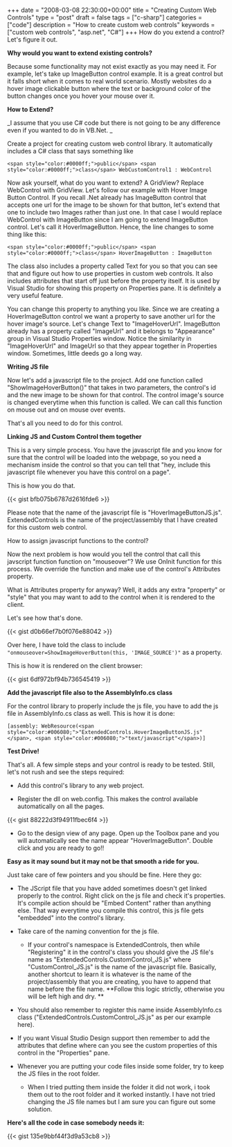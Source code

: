 +++
date = "2008-03-08 22:30:00+00:00"
title = "Creating Custom Web Controls"
type = "post"
draft = false
tags = ["c-sharp"]
categories = ["code"]
description = "How to create custom web controls"
keywords = ["custom web controls", "asp.net", "C#"]
+++
How do you extend a control? Let's figure it out.


**Why would you want to extend existing controls?**

Because some functionality may not exist exactly as you may need it. For example, let's take up ImageButton control example. It is a great control but it falls short when it comes to real world scenario. Mostly websites do a hover image clickable button where the text or background color of the button changes once you hover your mouse over it.



**How to Extend?**



_I assume that you use C# code but there is not going to be any difference even if you wanted to do in VB.Net. _



Create a project for creating custom web control library. It automatically includes a C# class that says something like







    <span style="color:#0000ff;">public</span> <span style="color:#0000ff;">class</span> WebCustomControl1 : WebControl











Now ask yourself, what do you want to extend? A GridView? Replace WebControl with GridView. Let's follow our example with Hover Image Button Control. If you recall .Net already has ImageButton control that accepts one url for the image to be shown for that button, let's extend that one to include two Images rather than just one. In that case I would replace WebControl with ImageButton since I am going to extend ImageButton control. Let's call it HoverImageButton. Hence, the line changes to some thing like this:






    <span style="color:#0000ff;">public</span> <span style="color:#0000ff;">class</span> HoverImageButton : ImageButton











The class also includes a property called Text for you so that you can see that and figure out how to use properties in custom web controls. It also includes attributes that start off just before the property itself. It is used by Visual Studio for showing this property on Properties pane. It is definitely a very useful feature.





You can change this property to anything you like. Since we are creating a HoverImageButton control we want a property to save another url for the hover image's source. Let's change Text to "ImageHoverUrl". ImageButton already has a property called "ImageUrl" and it belongs to "Appearance" group in Visual Studio Properties window. Notice the similarity in "ImageHoverUrl" and ImageUrl so that they appear together in Properties window. Sometimes, little deeds go a long way.





**Writing JS file**





Now let's add a javascript file to the project. Add one function called "ShowImageHoverButton()" that takes in two parameters, the control's id and the new image to be shown for that control. The control image's source is changed everytime when this function is called. We can call this function on mouse out and on mouse over events.





That's all you need to do for this control.





**Linking JS and Custom Control them together**





This is a very simple process. You have the javascript file and you know for sure that the control will be loaded into the webpage, so you need a mechanism inside the control so that you can tell that "hey, include this javascript file whenever you have this control on a page".





This is how you do that.

{{< gist bfb075b6787d2616fde6 >}}



Please note that the name of the javascript file is "HoverImageButtonJS.js". ExtendedControls is the name of the project/assembly that I have created for this custom web control.





How to assign javascript functions to the control?





Now the next problem is how would you tell the control that call this javscript function function on "mouseover"? We use OnInit function for this process. We override the function and make use of the control's Attributes property.





What is Attributes property for anyway? Well, it adds any extra "property" or "style" that you may want to add to the control when it is rendered to the client.





Let's see how that's done.

{{< gist d0b66ef7b0f076e88042 >}}



Over here, I have told the class to include `"onmouseover=ShowImageHoverButton(this, 'IMAGE_SOURCE')"` as a property.





This is how it is rendered on the client browser:



{{< gist 6df972bf94b736545419 >}}



**Add the javascript file also to the AssemblyInfo.cs class**





For the control library to properly include the js file, you have to add the js file in AssemblyInfo.cs class as well. This is how it is done:











    [assembly: WebResource(<span style="color:#006080;">"ExtendedControls.HoverImageButtonJS.js"</span>, <span style="color:#006080;">"text/javascript"</span>)]











**Test Drive!**





That's all. A few simple steps and your control is ready to be tested. Still, let's not rush and see the steps required:







  * Add this control's library to any web project.



  * Register the dll on web.config. This makes the control available automatically on all the pages.







{{< gist 88222d3f94911fbec6f4 >}}





  * Go to the design view of any page. Open up the Toolbox pane and you will automatically see the name appear "HoverImageButton". Double click and you are ready to go!!





**Easy as it may sound but it may not be that smooth a ride for you.**





Just take care of few pointers and you should be fine. Here they go:







  * The JScript file that you have added sometimes doesn't get linked properly to the control. Right click on the js file and check it's properties. It's compile action should be "Embed Content" rather than anything else. That way everytime you compile this control, this js file gets "embedded" into the control's library.



  * Take care of the naming convention for the js file.




    * If your control's namespace is ExtendedControls, then while "Registering" it in the control's class you should give the JS file's name as "ExtendedControls.CustomControl_JS.js" where "CustomControl_JS.js" is the name of the javascript file. Basically, another shortcut to learn it is whatever is the name of the project/assembly that you are creating, you have to append that name before the file name. **Follow this logic strictly, otherwise you will be left high and dry. **




  * You should also remember to register this name inside AssemblyInfo.cs class ("ExtendedControls.CustomControl_JS.js" as per our example here).



  * If you want Visual Studio Design support then remember to add the attributes that define where can you see the custom properties of this control in the "Properties" pane.



  * Whenever you are putting your code files inside some folder, try to keep the JS files in the root folder.




    * When I tried putting them inside the folder it did not work, i took them out to the root folder and it worked instantly. I have not tried changing the JS file names but I am sure you can figure out some solution.



**Here's all the code in case somebody needs it:**

{{< gist 135e9bbf44f3d9a53cb8 >}}
